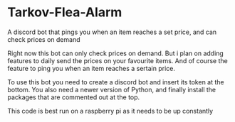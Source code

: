# Tarkov-Flea-Alarm
A discord bot that pings you when an item reaches a set price, and can check prices on demand

Right now this bot can only check prices on demand. But i plan on adding features to daily send the prices on your favourite items. And of course the feature to ping you when an item reaches a sertain price.

To use this bot you need to create a discord bot and insert its token at the bottom.
You also need a newer version of Python, and finally install the packages that are commented out at the top.

This code is best run on a raspberry pi as it needs to be up constantly

